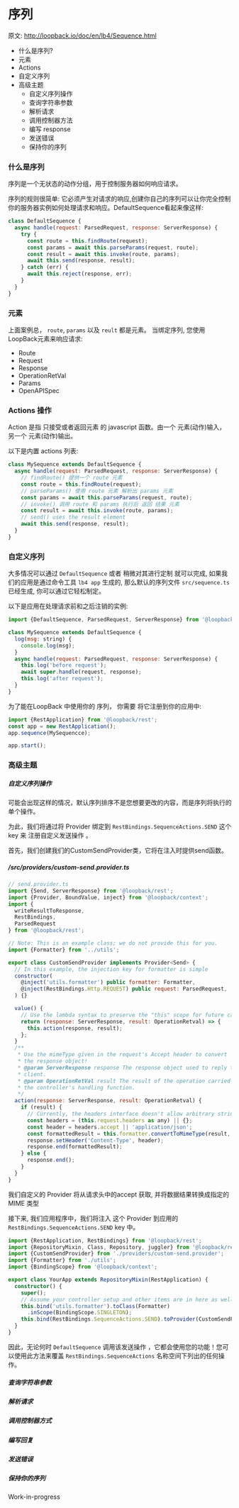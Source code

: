 # 序列

原文: <http://loopback.io/doc/en/lb4/Sequence.html>

- 什么是序列?
- 元素
- Actions
- 自定义序列
- 高级主题
  - 自定义序列操作
  - 查询字符串参数
  - 解析请求
  - 调用控制器方法
  - 编写 response
  - 发送错误
  - 保持你的序列

### 什么是序列

序列是一个无状态的动作分组，用于控制服务器如何响应请求。  

序列的规则很简单: 它必须产生对请求的响应,创建你自己的序列可以让你完全控制你的服务器实例如何处理请求和响应。DefaultSequence看起来像这样:

```js
class DefaultSequence {
  async handle(request: ParsedRequest, response: ServerResponse) {
    try {
      const route = this.findRoute(request);
      const params = await this.parseParams(request, route);
      const result = await this.invoke(route, params);
      await this.send(response, result);
    } catch (err) {
      await this.reject(response, err);
    }
  }
}
```

### 元素

上面案例总， `route`, `params` 以及 `reult` 都是元素。 当绑定序列, 您使用LoopBack元素来响应请求:

- Route
- Request
- Response
- OperationRetVal
- Params
- OpenAPISpec


### Actions 操作

Action 是指 只接受或者返回元素 的 javascript 函数。由一个 元素(动作)输入， 另一个 元素(动作)输出。

以下是内置 actions 列表:

```js
class MySequence extends DefaultSequence {
  async handle(request: ParsedRequest, response: ServerResponse) {
    // findRoute() 提供一个 route 元素
    const route = this.findRoute(request);
    // parseParams() 使用 route 元素 解析出 params 元素
    const params = await this.parseParams(request, route);
    // invoke() 调用 route 和 params 执行后 返回 结果 元素
    const result = await this.invoke(route, params);
    // send() uses the result element
    await this.send(response, result);
  }
}
```

### 自定义序列

大多情况可以通过 `DefaultSequence` 或者 稍微对其进行定制 就可以完成, 
如果我们的应用是通过命令工具 `lb4 app` 生成的,
那么默认的序列文件 `src/sequence.ts` 已经生成, 
你可以通过它轻松制定。

以下是应用在处理请求前和之后注销的实例:  

```js
import {DefaultSequence, ParsedRequest, ServerResponse} from '@loopback/rest';

class MySequence extends DefaultSequence {
  log(msg: string) {
    console.log(msg);
  }
  async handle(request: ParsedRequest, response: ServerResponse) {
    this.log('before request');
    await super.handle(request, response);
    this.log('after request');
  }
}
```

为了能在LoopBack 中使用你的 序列， 你需要 将它注册到你的应用中:

```js
import {RestApplication} from '@loopback/rest';
const app = new RestApplication();
app.sequence(MySequencce);

app.start();
```


### 高级主题

##### 自定义序列操作

可能会出现这样的情况，默认序列排序不是您想要更改的内容，而是序列将执行的单个操作。
 
为此，我们将通过将 Provider 绑定到 `RestBindings.SequenceActions.SEND` 这个 key 来 注册自定义发送操作 。  

首先，我们创建我们的CustomSendProvider类，它将在注入时提供send函数。

##### /src/providers/custom-send.provider.ts

```js
// send.provider.ts
import {Send, ServerResponse} from '@loopback/rest';
import {Provider, BoundValue, inject} from '@loopback/context';
import {
  writeResultToResponse,
  RestBindings,
  ParsedRequest
} from '@loopback/rest';

// Note: This is an example class; we do not provide this for you.
import {Formatter} from '../utils';

export class CustomSendProvider implements Provider<Send> {
  // In this example, the injection key for formatter is simple
  constructor(
    @inject('utils.formatter') public formatter: Formatter,
    @inject(RestBindings.Http.REQUEST) public request: ParsedRequest,
  ) {}

  value() {
    // Use the lambda syntax to preserve the "this" scope for future calls!
    return (response: ServerResponse, result: OperationRetval) => {
      this.action(response, result);
    };
  }
  /**
   * Use the mimeType given in the request's Accept header to convert
   * the response object!
   * @param ServerResponse response The response object used to reply to the
   * client.
   * @param OperationRetVal result The result of the operation carried out by
   * the controller's handling function.
   */
  action(response: ServerResponse, result: OperationRetval) {
    if (result) {
      // Currently, the headers interface doesn't allow arbitrary string keys!
      const headers = (this.request.headers as any) || {};
      const header = headers.accept || 'application/json';
      const formattedResult = this.formatter.convertToMimeType(result, header);
      response.setHeader('Content-Type', header);
      response.end(formattedResult);
    } else {
      response.end();
    }
  }
}
```

我们自定义的 Provider 将从请求头中的accept 获取, 并将数据结果转换成指定的 MIME 类型

接下来, 我们应用程序中，我们将注入 这个 Provider 到应用的 `RestBindings.SequenceActions.SEND` key 中。

```ts
import {RestApplication, RestBindings} from '@loopback/rest';
import {RepositoryMixin, Class, Repository, juggler} from '@loopback/repository';
import {CustomSendProvider} from './providers/custom-send.provider';
import {Formatter} from './utils';
import {BindingScope} from '@loopback/context';

export class YourApp extends RepositoryMixin(RestApplication) {
  constructor() {
    super();
    // Assume your controller setup and other items are in here as well.
    this.bind('utils.formatter').toClass(Formatter)
      .inScope(BindingScope.SINGLETON);
    this.bind(RestBindings.SequenceActions.SEND).toProvider(CustomSendProvider);
  }
}
```

因此，无论何时 `DefaultSequence` 调用该发送操作 ，它都会使用您的功能！您可以使用此方法来覆盖 `RestBindings.SequenceActions` 名称空间下列出的任何操作。

##### 查询字符串参数
##### 解析请求
##### 调用控制器方式
##### 编写回复
##### 发送错误
##### 保持你的序列

Work-in-progress